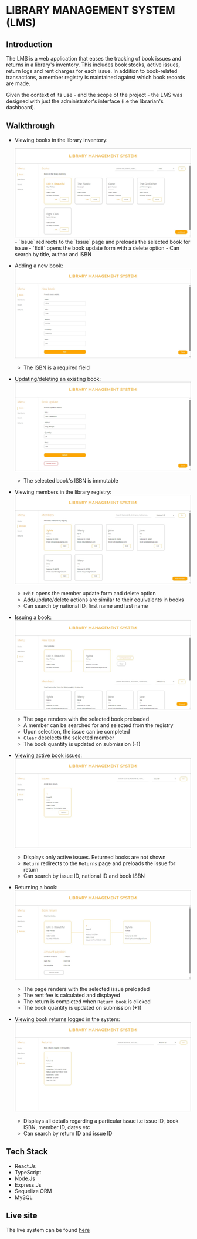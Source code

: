 # **LIBRARY MANAGEMENT SYSTEM (LMS)**

## Introduction

The LMS is a web application that eases the tracking of book issues and returns in a library's inventory. This includes book stocks, active issues, return logs and rent charges for each issue. In addition to book-related transactions, a member registry is maintained against which book records are made.

Given the context of its use - and the scope of the project - the LMS was designed with just the administrator's interface (i.e the librarian's dashboard).

## Walkthrough

- Viewing books in the library inventory:

  <img src='./src/assets/books-desktop.jpeg' />
  - `Issue` redirects to the `Issue` page and preloads the selected book for issue
  - `Edit` opens the book update form with a delete option
  - Can search by title, author and ISBN

- Adding a new book:
  <img src='./src/assets/book-new-desktop.jpeg' />
  - The ISBN is a required field
- Updating/deleting an existing book:
  <img src='./src/assets/book-update-desktop.jpeg' />
  - The selected book's ISBN is immutable
- Viewing members in the library registry:
  <img src='./src/assets/members-desktop.jpeg' />
  - `Edit` opens the member update form and delete option
  - Add/update/delete actions are similar to their equivalents in books
  - Can search by national ID, first name and last name
- Issuing a book:
  <img src='./src/assets/issue-book-desktop.jpeg' />
  - The page renders with the selected book preloaded
  - A member can be searched for and selected from the registry
  - Upon selection, the issue can be completed
  - `Clear` deselects the selected member
  - The book quantity is updated on submission (-1)
- Viewing active book issues:
  <img src='./src/assets/issues-desktop.jpeg' />
  - Displays only active issues. Returned books are not shown
  - `Return` redirects to the `Returns` page and preloads the issue for return
  - Can search by issue ID, national ID and book ISBN
- Returning a book:
  <img src='./src/assets/return-book-desktop.jpeg' />
  - The page renders with the selected issue preloaded
  - The rent fee is calculated and displayed
  - The return is completed when `Return book` is clicked
  - The book quantity is updated on submission (+1)
- Viewing book returns logged in the system:
  <img src='./src/assets/returns-desktop.jpeg' />
  - Displays all details regarding a particular issue i.e issue ID, book ISBN, member ID, dates etc
  - Can search by return ID and issue ID

## Tech Stack

- React.Js
- TypeScript
- Node.Js
- Express.Js
- Sequelize ORM
- MySQL

## Live site

The live system can be found [here](https://library-system-crud-4d7ba478356f.herokuapp.com/)
